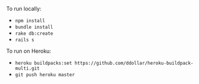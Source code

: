 To run locally:
* `npm install`
* `bundle install`
* `rake db:create`
* `rails s`

To run on Heroku:
* `heroku buildpacks:set https://github.com/ddollar/heroku-buildpack-multi.git`
* `git push heroku master`
